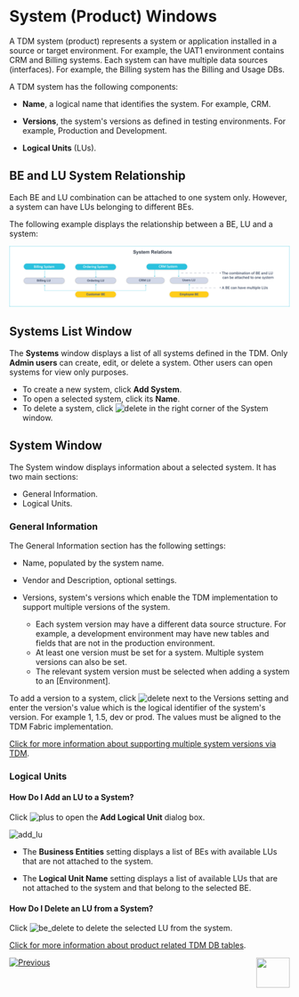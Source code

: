 # System (Product) Windows

A TDM system (product) represents a system or application installed in a source or target environment. For example, the UAT1 environment contains CRM and Billing systems. Each system can have multiple data sources (interfaces). For example, the Billing system has the Billing and Usage DBs.

A TDM system has the following components:

- **Name**, a logical name that identifies the system. For example, CRM.
- **Versions**, the system's versions as defined in testing environments. For example, Production and Development.

- **Logical Units** (LUs).

## BE and LU System Relationship

Each BE and LU combination can be attached to one system only. However, a system can have LUs belonging to different BEs.

The following example displays the relationship between a BE, LU and a system:

![be-prod-lu](images/be_lu_product_relation.png)



## Systems List Window 

The **Systems** window displays a list of all systems defined in the TDM.  Only **Admin users** can create, edit, or delete a system. Other users can open systems for view only purposes.

-   To create a new system, click **Add System**.
-   To open a selected system, click its **Name**.
-   To delete a system, click ![delete](images/delete_icon.png) in the right corner of the System window.

## System Window

The System window displays information about a selected system. It has two main sections: 

- General Information.
- Logical Units.

### General Information

The General Information section has the following settings:

- Name, populated by the system name.

- Vendor and Description, optional settings.

- Versions, system's versions which enable the TDM implementation to support multiple versions of the system.

  -  Each system version may have a different data source structure. For example, a development environment may have new tables and fields that are not in the production environment. 
  - At least one version must be set for a system. Multiple system versions can also be set. 
  - The relevant system version must be selected when adding a system to an [Environment].

To add a version to a system, click ![delete](images/plus_icon_prod_version.png) next to the Versions setting and enter the version's value which is the logical identifier of the system's version. For example 1, 1.5, dev or prod. The values must be aligned to the TDM Fabric implementation. 

  [Click for more information about supporting multiple system versions via TDM](/articles/TDM/tdm_implementation/13_tdm_implementation_supporting_different_product_versions.md).

### Logical Units

#### How Do I Add an LU to a System?

Click ![plus](images/plus_icon.png) to open the **Add Logical Unit** dialog box.

  ![add_lu](images/prod_add_lu.png)

- The **Business Entities** setting displays a list of BEs with available LUs that are not attached to the system.

- The **Logical Unit Name** setting displays a list of available LUs that are not attached to the system and that belong to the selected BE.

  

#### How Do I Delete an LU from a System? 

Click ![be_delete](images/delete_icon.png) to delete the selected LU from the system.

  [Click for more information about product related TDM DB tables](/articles/TDM/tdm_gui/06_be_product_tdmdb_tables.md).

 [![Previous](/articles/images/Previous.png)](04_tdm_gui_business_entity_window.md)[<img align="right" width="60" height="54" src="/articles/images/Next.png">](06_be_product_tdmdb_tables.md)
